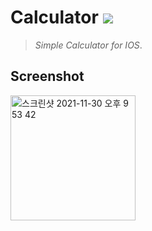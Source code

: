 # Calculator <img src="https://img.shields.io/badge/SWIFT-5.5-lightgrey?style=flat-square&logo=Swift&logoColor=white"/></a>
>*Simple Calculator for IOS*.  
<!--구분-->
Screenshot 
---
<img width="200" alt="스크린샷 2021-11-30 오후 9 53 42" src="https://user-images.githubusercontent.com/42035944/144051953-4fc3c534-fbf7-4190-8901-76ab31aa1621.png">
